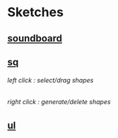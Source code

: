 # Sketches

## [soundboard](https://ngc6720.github.io/croquis/soundboard/)

## [sq](https://ngc6720.github.io/croquis/sq/)
###### left click : select/drag shapes
###### right click : generate/delete shapes

## [ul](https://ngc6720.github.io/croquis/ul/)

